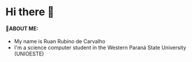 # Hi there 👋
#### 💭ABOUT ME:
- My name is Ruan Rubino de Carvalho
- I'm a science computer student in the Western Paraná State University (UNIOESTE)



